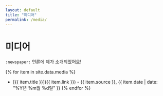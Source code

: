 ```yaml
---
layout: default
title: "미디어"
permalink: /media/
---
```


# 미디어

`:newspaper:` 언론에 제가 소개되었어요!

{% for item in site.data.media %}
- [{{ item.title }}]({{ item.link }}) - {{ item.source }}, {{ item.date | date: "%Y년 %m월 %d일" }}
{% endfor %}
